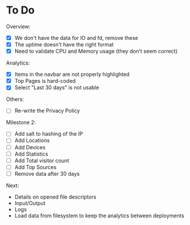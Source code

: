 # To Do

Overview:

- [X] We don't have the data for IO and fd, remove these
- [X] The uptime doesn't have the right format
- [X] Need to validate CPU and Memory usage (they don't seem correct)

Analytics:

- [X] Items in the navbar are not properly highlighted
- [X] Top Pages is hard-coded
- [X] Select "Last 30 days" is not usable

Others:

- [ ] Re-write the Privacy Policy

Milestone 2:

- [ ] Add salt to hashing of the IP
- [ ] Add Locations
- [ ] Add Devices
- [ ] Add Statistics
- [ ] Add Total visitor count
- [ ] Add Top Sources
- [ ] Remove data after 30 days

Next:

- Details on opened file descriptors
- Input/Output
- Logs
- Load data from filesystem to keep the analytics between deployments
